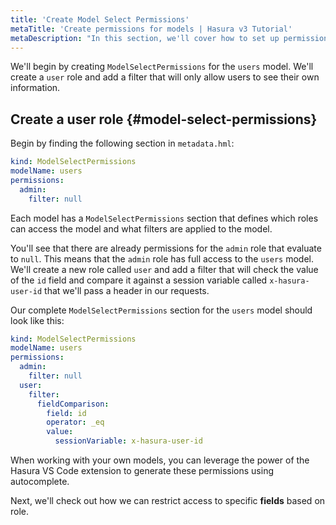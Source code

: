 ```yaml
---
title: 'Create Model Select Permissions'
metaTitle: 'Create permissions for models | Hasura v3 Tutorial'
metaDescription: "In this section, we'll cover how to set up permissions for the users model for select operations."
---
```


We'll begin by creating `ModelSelectPermissions` for the `users` model. We'll create a `user` role and add a filter that
will only allow users to see their own information.

## Create a user role {#model-select-permissions}

Begin by finding the following section in `metadata.hml`:

```yaml
kind: ModelSelectPermissions
modelName: users
permissions:
  admin:
    filter: null
```

Each model has a `ModelSelectPermissions` section that defines which roles can access the model and what filters are
applied to the model.

You'll see that there are already permissions for the `admin` role that evaluate to `null`. This means that the `admin`
role has full access to the `users` model. We'll create a new role called `user` and add a filter that will check the
value of the `id` field and compare it against a session variable called `x-hasura-user-id` that we'll pass a header in
our requests.

Our complete `ModelSelectPermissions` section for the `users` model should look like this:

```yaml
kind: ModelSelectPermissions
modelName: users
permissions:
  admin:
    filter: null
  user:
    filter:
      fieldComparison:
        field: id
        operator: _eq
        value:
          sessionVariable: x-hasura-user-id
```

When working with your own models, you can leverage the power of the Hasura VS Code extension to generate these
permissions using autocomplete.

Next, we'll check out how we can restrict access to specific **fields** based on role.
